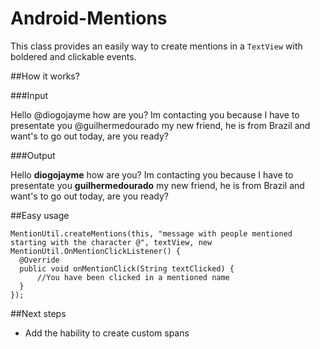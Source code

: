 # Android-Mentions
This class provides an easily way to create mentions in a `TextView` with boldered and clickable events.

##How it works?

###Input

Hello @diogojayme how are you? Im contacting you because I have to presentate you @guilhermedourado my new friend, he is from Brazil and want's to go out today, are you ready?

###Output

Hello **diogojayme** how are you? Im contacting you because I have to presentate you **guilhermedourado** my new friend, he is from Brazil and want's to go out today, are you ready?

##Easy usage

    MentionUtil.createMentions(this, "message with people mentioned starting with the character @", textView, new MentionUtil.OnMentionClickListener() {
      @Override
      public void onMentionClick(String textClicked) {
          //You have been clicked in a mentioned name
      }
    });

##Next steps

* Add the hability to create custom spans
